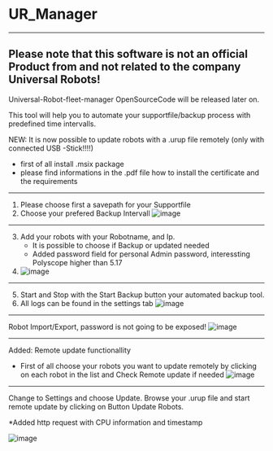 # UR_Manager

----------------------------------------------------------------------------------------------------------
Please note that this software is not an official Product from and not related to the company Universal Robots!
----------------------------------------------------------------------------------------------------------




Universal-Robot-fleet-manager
OpenSourceCode will be released later on. 


This tool will help you to automate your supportfile/backup process with predefined time intervalls. 


NEW: It is now possible to update robots with a .urup file remotely (only with connected USB -Stick!!!!)


- first of all install .msix package
- please find informations in the .pdf file how to install the certificate and the requirements
-------------------------------------------------------------------------------------------------
1. Please choose first a savepath for your Supportfile
2. Choose your prefered Backup Intervall
![image](https://github.com/2onk/UR_Manager/assets/122785824/5bee9227-c921-4d25-9cab-a53965cb0551)


-------------------------------------------------------------------------------------------------
3. Add your robots with your Robotname, and Ip.
   - It is possible to choose if Backup or updated needed
   - Added password field for personal Admin password, interessting Polyscope higher than 5.17
4. ![image](https://github.com/2onk/UR_Manager/assets/122785824/78d6df64-c0ad-4b0c-8e2e-0b3862c899ac)




-------------------------------------------------------------------------------------------------
5. Start and Stop with the Start Backup button your automated backup tool.
6. All logs can be found in the settings tab
![image](https://github.com/2onk/UR_Manager/assets/122785824/c97a5a5d-b54c-4dc4-bb12-fe7d622274ec)



-------------------------------------------------------------------------------------------------
Robot Import/Export, password is not going to be exposed!
![image](https://github.com/2onk/UR_Manager/assets/122785824/b11699b7-c277-4fa8-b790-6bbdefd28fae)

-------------------------------------------------------------------------------------------------
Added: Remote update functionallity
- First of all choose your robots you want to update remotely by clicking on each robot in the list
  and Check Remote update if needed
![image](https://github.com/2onk/UR_Manager/assets/122785824/a3d6c032-472f-4d6b-a138-ec0f3c5990e8)

-------------------------------------------------------------------------------------------------
Change to Settings and choose Update.
Browse your .urup file and start remote update by clicking on Button Update Robots. 

*Added http request with CPU information and timestamp

![image](https://github.com/2onk/UR_Manager/assets/122785824/91ee94d1-0423-4983-b82a-3c27523cd11b)



